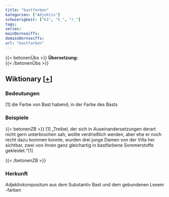 ```yaml
---
title: "bastfarben"
kategorien: ["Adjektiv"]
schwierigkeit: ["k1", "h_", "r_"]
tags:
series:
mainDornseiffs:
domainDornseiffs:
url: "bastfarben"
---
```


{{< betonenÜbs >}}
**Übersetzung:**  
{{< /betonenÜbs >}}

## Wiktionary [[+](https://de.wiktionary.org/wiki/bastfarben)]

### Bedeutungen
[1] die Farbe von Bast habend; in der Farbe des Basts  

### Beispiele
{{< betonenZB >}}
[1] „Treibel, der sich in Auseinandersetzungen derart nicht gern unterbrochen sah, wollte verdrießlich werden, aber ehe er noch recht dazu kommen konnte, wurden drei junge Damen von der Villa her sichtbar, zwei von ihnen ganz gleichartig in bastfarbene Sommerstoffe gekleidet.“[1]  

{{< /betonenZB >}}
### Herkunft
Adjektivkompositum aus dem Substantiv Bast und dem gebundenen Lexem -farben  


